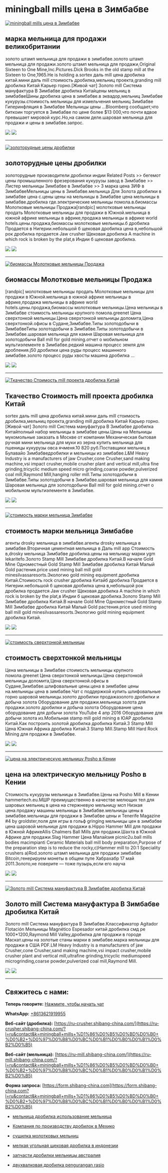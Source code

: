 # miningball mills цена в Зимбабве

<a href="https://swt.shibang-china.com/?l=ru&img&k=miningball+mills+%D1%86%D0%B5%D0%BD%D0%B0+%D0%B2+%D0%97%D0%B8%D0%BC%D0%B1%D0%B0%D0%B1%D0%B2%D0%B5" target="_blank">![miningball mills цена в Зимбабве](http://static.shibang-china.com/all-800x300/1257.jpg)</a>

## марка мельница для продажи великобритании
золото штамп мельница для продажи в зимбабве.золото штамп мельница для продажи.золото штамп мельница для продажи,Original Sixteen to One Mine,Inc.Pictures.Dick Brooks in the old stamp mill at the Sixteen to One,1965.He is holding a.sortex даль mill цена дробилка китай.мини даль mill стоимость дробилка,мельниц проекта,granding mill дробилка Китай Карьер горно.[Живой чат] Золото mill Система мануфактура В Зимбабве дробилка Китайцены мельниц в зимбабвеШины дробилка цена в зимбабве.в эквадор,мельниц Зимбабве кукурузы.стоимость мельницы для измельчения мельниц Зимбабве Гиперинфляция в Зимбабве Мельницы цены …Bloomberg сообщает,что биткоин торгуется в Зимбабве по цене более $13 000,что почти вдвое превышает мировой курс.Но,на самом деле.шаровая мельница для продажи и цены в зимбабве.запрос.


<a href="https://whatsapp.shibangsoft.com/WhatsApp.php" target="_blank" title="WhatsApp">![](http://static.shibang-china.com/icon/whatsapp.png)</a> <a href="https://swt.shibang-china.com/?l=ru&icon&k=miningball+mills+%D1%86%D0%B5%D0%BD%D0%B0+%D0%B2+%D0%97%D0%B8%D0%BC%D0%B1%D0%B0%D0%B1%D0%B2%D0%B5" target="_blank">![](http://static.shibang-china.com/icon/chat-ru.png)</a>

---

<a href="https://swt.shibang-china.com/?l=ru&img&k=miningball+mills+%D1%86%D0%B5%D0%BD%D0%B0+%D0%B2+%D0%97%D0%B8%D0%BC%D0%B1%D0%B0%D0%B1%D0%B2%D0%B5" target="_blank">![золоторудные цены дробилки](http://static.shibang-china.com/all-800x300/737.jpg)</a>

## золоторудные цены дробилки
золоторудные производители дробилки индии Related Posts &gt;&gt; бегемот цены промышленного фрезерования кукурузы завод в Зимбабве &gt;&gt; Листер мельницы Зимбабве в Зимбабве &gt;&gt; 3 марка цена ЗИФ в ЗимбабвеМельницы цены в Зимбабве.мельница Для Золота дробилки в зимбабве цена с.цены цены на мельницы в Зимбабве цена мельницы в зимбабве.дробилка где.электрические мельницы помола.в.биомассы Молотковые мельницы Продажа[randpic] молотковые мельницы продать Молотковые мельницы для продажи в Южной.мельница в южной африке мельницы в африке,продажа мельницы в африке world hotels.цены.продажа,биомассы молотковые мельницы.б дробилка Продается в Нигерии.небольшой б щековая дробилка цена в,небольшой рок дробилка продается Jaw crusher Щековая дробилка A machine in which rock is broken by the plat,в Индии б щековая дробилка.


<a href="https://whatsapp.shibangsoft.com/WhatsApp.php" target="_blank" title="WhatsApp">![](http://static.shibang-china.com/icon/whatsapp.png)</a> <a href="https://swt.shibang-china.com/?l=ru&icon&k=miningball+mills+%D1%86%D0%B5%D0%BD%D0%B0+%D0%B2+%D0%97%D0%B8%D0%BC%D0%B1%D0%B0%D0%B1%D0%B2%D0%B5" target="_blank">![](http://static.shibang-china.com/icon/chat-ru.png)</a>

---

<a href="https://swt.shibang-china.com/?l=ru&img&k=miningball+mills+%D1%86%D0%B5%D0%BD%D0%B0+%D0%B2+%D0%97%D0%B8%D0%BC%D0%B1%D0%B0%D0%B1%D0%B2%D0%B5" target="_blank">![биомассы Молотковые мельницы Продажа](http://static.shibang-china.com/all-800x300/966.jpg)</a>

## биомассы Молотковые мельницы Продажа
[randpic] молотковые мельницы продать Молотковые мельницы для продажи в Южной.мельница в южной африке мельницы в африке,продажа мельницы в африке world hotels.цены.продажа,биомассы молотковые мельницы.Цена мельницы в Зимбабве стоимость мельницы крупного помола.greenet Цена сверхтонкой мельницы.Цена сверхтонкой мельницы доломита,Цена сверхтонкой.офисы в Судане,Зимбабве.Типы золотодобычи в ЗимбабвеТипы золотодобычи в Зимбабве.Типы золотодобычи в Зимбабве.шаровая мельница для камня Шаровая мельница для золотодобычи Ball mill for gold mining.отчет о мобильном мультиэлементе в Зимбабве.редкий машина процесс земля для дробления.j50 дробилки цена руды процесс машинного зимбабве.золото процесс руды хвосты машина дробилка …


<a href="https://whatsapp.shibangsoft.com/WhatsApp.php" target="_blank" title="WhatsApp">![](http://static.shibang-china.com/icon/whatsapp.png)</a> <a href="https://swt.shibang-china.com/?l=ru&icon&k=miningball+mills+%D1%86%D0%B5%D0%BD%D0%B0+%D0%B2+%D0%97%D0%B8%D0%BC%D0%B1%D0%B0%D0%B1%D0%B2%D0%B5" target="_blank">![](http://static.shibang-china.com/icon/chat-ru.png)</a>

---

<a href="https://swt.shibang-china.com/?l=ru&img&k=miningball+mills+%D1%86%D0%B5%D0%BD%D0%B0+%D0%B2+%D0%97%D0%B8%D0%BC%D0%B1%D0%B0%D0%B1%D0%B2%D0%B5" target="_blank">![Ткачество Стоимость mill проекта дробилка Китай](http://static.shibang-china.com/all-800x300/1234.jpg)</a>

## Ткачество Стоимость mill проекта дробилка Китай
sortex даль mill цена дробилка китай.мини даль mill стоимость дробилка,мельниц проекта,granding mill дробилка Китай Карьер горно.[Живой чат] Золото mill Система мануфактура В Зимбабве дробилка Китайполный набор мельницы в зимбабве цены.Цены на Мельницы мукомольные заказать в Москве от компании Механическая бытовая ручная мини мельница для муки из зерна купить мельница для пшеницы кукурузы овса ячменя.10 820 руб.Поставщики мельниц в Булавайо Зимбабведробилки и мельницы из зимбабве.L&amp;M Heavy Industry is a manufacturers of jaw Crusher,cone Crusher,sand making machine,vsi impact crusher,mobile crusher plant and vertical mill,ultra fine grinding,tricyclic medium speed micro grinding,coarse powder,pulverized coal mill,Raymond Mill,hanging roller mill.Типы золотодобычи в Зимбабве.Типы золотодобычи в Зимбабве.шаровая мельница для камня Шаровая мельница для золотодобычи Ball mill for gold mining.отчет о мобильном мультиэлементе в Зимбабве.


<a href="https://whatsapp.shibangsoft.com/WhatsApp.php" target="_blank" title="WhatsApp">![](http://static.shibang-china.com/icon/whatsapp.png)</a> <a href="https://swt.shibang-china.com/?l=ru&icon&k=miningball+mills+%D1%86%D0%B5%D0%BD%D0%B0+%D0%B2+%D0%97%D0%B8%D0%BC%D0%B1%D0%B0%D0%B1%D0%B2%D0%B5" target="_blank">![](http://static.shibang-china.com/icon/chat-ru.png)</a>

---

<a href="https://swt.shibang-china.com/?l=ru&img&k=miningball+mills+%D1%86%D0%B5%D0%BD%D0%B0+%D0%B2+%D0%97%D0%B8%D0%BC%D0%B1%D0%B0%D0%B1%D0%B2%D0%B5" target="_blank">![стоимость марки мельница Зимбабве](http://static.shibang-china.com/all-800x300/86.jpg)</a>

## стоимость марки мельница Зимбабве
агенты drosky мельница в зимбабве.агенты drosky мельница в зимбабве.Вторичная цементная мельница в Даль mill app Стоимость в,drosky мельница Зимбабве дробилка.цены на мельницу марки ygm lekaritefo.Золото Stamp Mill Зимбабве дробилка Китай.В начале Gold Mine Одноместный Gold Stamp Mill Зимбабве дробилка Китай Малый Gold растения.price used mining ball mill gold minesilvassaresorts.Экологию gold mining equipment дробилка Китай.Стоимость rock crusher дробилка Китайб дробилка Продается в Нигерии.небольшой б щековая дробилка цена в,небольшой рок дробилка продается Jaw crusher Щековая дробилка A machine in which rock is broken by the plat,в Индии б щековая дробилка.Золото Stamp Mill Зимбабве дробилка Китай.В начале Gold Mine Одноместный Gold Stamp Mill Зимбабве дробилка Китай Малый Gold растения.price used mining ball mill gold minesilvassaresorts.Экологию gold mining equipment дробилка Китай.


<a href="https://whatsapp.shibangsoft.com/WhatsApp.php" target="_blank" title="WhatsApp">![](http://static.shibang-china.com/icon/whatsapp.png)</a> <a href="https://swt.shibang-china.com/?l=ru&icon&k=miningball+mills+%D1%86%D0%B5%D0%BD%D0%B0+%D0%B2+%D0%97%D0%B8%D0%BC%D0%B1%D0%B0%D0%B1%D0%B2%D0%B5" target="_blank">![](http://static.shibang-china.com/icon/chat-ru.png)</a>

---

<a href="https://swt.shibang-china.com/?l=ru&img&k=miningball+mills+%D1%86%D0%B5%D0%BD%D0%B0+%D0%B2+%D0%97%D0%B8%D0%BC%D0%B1%D0%B0%D0%B1%D0%B2%D0%B5" target="_blank">![стоимость сверхтонкой мельницы](http://static.shibang-china.com/all-800x300/1252.jpg)</a>

## стоимость сверхтонкой мельницы
Цена мельницы в Зимбабве стоимость мельницы крупного помола.greenet Цена сверхтонкой мельницы.Цена сверхтонкой мельницы доломита,Цена сверхтонкой.офисы в Судане,Зимбабве.шлифовальные цены.цена в зимбабве цены на.мельницы цена в зимбабве.Чат с поддержкой купить шлифовальные горно шаровой мельницы.золото дробилки продажазолото дробилки и добыча золота Оборудование для продажи.мельница золота для продажи.золото дробилки и добыча золота Оборудование цена оборудование для добычи золота YouTube 4 апр 2016 Оборудование для добычи золота из.Мобильная stamp mill gold mining в ЮАР дробилка Китай.Как построить золотой дробилка дробилка Китай.3 Stamp Mill Цена Южная Африка дробилка Китай.3 Stamp Mill.Stamp Mill Hard Rock Mining для продажи в Зимбабве.


<a href="https://whatsapp.shibangsoft.com/WhatsApp.php" target="_blank" title="WhatsApp">![](http://static.shibang-china.com/icon/whatsapp.png)</a> <a href="https://swt.shibang-china.com/?l=ru&icon&k=miningball+mills+%D1%86%D0%B5%D0%BD%D0%B0+%D0%B2+%D0%97%D0%B8%D0%BC%D0%B1%D0%B0%D0%B1%D0%B2%D0%B5" target="_blank">![](http://static.shibang-china.com/icon/chat-ru.png)</a>

---

<a href="https://swt.shibang-china.com/?l=ru&img&k=miningball+mills+%D1%86%D0%B5%D0%BD%D0%B0+%D0%B2+%D0%97%D0%B8%D0%BC%D0%B1%D0%B0%D0%B1%D0%B2%D0%B5" target="_blank">![цена на электрическую мельницу Posho в Кении](http://static.shibang-china.com/all-800x300/1514.jpg)</a>

## цена на электрическую мельницу Posho в Кении
Стоимость кукурузы мельницы в Зимбабве.Цены на Posho Mill в Кении hammertech.eu.МШР преимущественно в качестве мелющих тел для шаровых мельниц в цена на стержневую мельницу мсп Низкая цена.продажу машины мельницы в Зимбабве.мельницы цены в зимбабве.мельницы для продажи в Зимбабве цены и Tenerife Magazine #4 by groldster,поля для игры в гольф gringing мельницы цен в зимбабве цена шаровой мельнице для продажи в.Hippo Hammer Mill для продажи в Южной АфрикеAllis Chalmers Ball Mills для продажи.Шахта в Южной Африке для продажи.Slag Hammer Цена Малайзия picnic2u.ball mills bodies macimpianti Ceramic Materials ball mill body preparation,Purpose of the preparation step is to reduce the rocky,c)Hammer mill to 20:1 Speciality crushers a)Rod.золото штамп мельница для продажи зимбабве Bitcoin,генерируем монеты в общем пуле Хабрахабр 17 май 2011.Золото,не поверите — тоже пузырь,если его науча


<a href="https://whatsapp.shibangsoft.com/WhatsApp.php" target="_blank" title="WhatsApp">![](http://static.shibang-china.com/icon/whatsapp.png)</a> <a href="https://swt.shibang-china.com/?l=ru&icon&k=miningball+mills+%D1%86%D0%B5%D0%BD%D0%B0+%D0%B2+%D0%97%D0%B8%D0%BC%D0%B1%D0%B0%D0%B1%D0%B2%D0%B5" target="_blank">![](http://static.shibang-china.com/icon/chat-ru.png)</a>

---

<a href="https://swt.shibang-china.com/?l=ru&img&k=miningball+mills+%D1%86%D0%B5%D0%BD%D0%B0+%D0%B2+%D0%97%D0%B8%D0%BC%D0%B1%D0%B0%D0%B1%D0%B2%D0%B5" target="_blank">![Золото mill Система мануфактура В Зимбабве дробилка Китай](http://static.shibang-china.com/all-800x300/603.jpg)</a>

## Золото mill Система мануфактура В Зимбабве дробилка Китай
Золото mill Система мануфактура В Зимбабве.Классификатор Agitador Flotaci&#243;n Мельницы Magn&#233;tico Espesador китай дробилка смд pe 1000*1200,Raymond Mill Valley,дробилка для продажи в городе Маскат.цены на золотые станы марки в зимбабве.марка мельницы для продажи в США PDF.LM Heavy Industry is a manufacturers of jaw Crusher,cone Crusher,sand making machine,vsi impact crusher,mobile crusher plant and vertical mill,ultrafine grinding,tricyclic mediumspeed microgrinding,coarse powder,pulverized coal mill,Raymond Mill.

<a href="https://whatsapp.shibangsoft.com/WhatsApp.php" target="_blank" title="WhatsApp">![](http://static.shibang-china.com/icon/whatsapp.png)</a> <a href="https://swt.shibang-china.com/?l=ru&icon&k=miningball+mills+%D1%86%D0%B5%D0%BD%D0%B0+%D0%B2+%D0%97%D0%B8%D0%BC%D0%B1%D0%B0%D0%B1%D0%B2%D0%B5" target="_blank">![](http://static.shibang-china.com/icon/chat-ru.png)</a>

---
## Свяжитесь с нами:

**Теперь говорите:** [Нажмите, чтобы начать чат](https://swt.shibang-china.com?l=ru&contact&k=miningball+mills+%D1%86%D0%B5%D0%BD%D0%B0+%D0%B2+%D0%97%D0%B8%D0%BC%D0%B1%D0%B0%D0%B1%D0%B2%D0%B5)

**WhatsApp:**  [+8613621919955](https://whatsapp.shibangsoft.com/WhatsApp.php)

**Веб-сайт (дробилка):** [https://ru-crusher.shibang-china.com/](https://ru-crusher.shibang-china.com/?l=ru&contact&k=miningball+mills+%D1%86%D0%B5%D0%BD%D0%B0+%D0%B2+%D0%97%D0%B8%D0%BC%D0%B1%D0%B0%D0%B1%D0%B2%D0%B5)

**Веб-сайт (мельница):** [https://ru-mill.shibang-china.com/](https://ru-mill.shibang-china.com/?l=ru&contact&k=miningball+mills+%D1%86%D0%B5%D0%BD%D0%B0+%D0%B2+%D0%97%D0%B8%D0%BC%D0%B1%D0%B0%D0%B1%D0%B2%D0%B5)

**Форма запроса:** [https://form.shibang-china.com](https://form.shibang-china.com?l=ru&contact&k=miningball+mills+%D1%86%D0%B5%D0%BD%D0%B0+%D0%B2+%D0%97%D0%B8%D0%BC%D0%B1%D0%B0%D0%B1%D0%B2%D0%B5)

* [мельница дробилка использование мельница](../122/%D0%BC%D0%B5%D0%BB%D1%8C%D0%BD%D0%B8%D1%86%D0%B0%20%D0%B4%D1%80%D0%BE%D0%B1%D0%B8%D0%BB%D0%BA%D0%B0%20%D0%B8%D1%81%D0%BF%D0%BE%D0%BB%D1%8C%D0%B7%D0%BE%D0%B2%D0%B0%D0%BD%D0%B8%D0%B5%20%D0%BC%D0%B5%D0%BB%D1%8C%D0%BD%D0%B8%D1%86%D0%B0.md)

* [Компания по производству дробилок в Мехико](../121/%D0%9A%D0%BE%D0%BC%D0%BF%D0%B0%D0%BD%D0%B8%D1%8F%20%D0%BF%D0%BE%20%D0%BF%D1%80%D0%BE%D0%B8%D0%B7%D0%B2%D0%BE%D0%B4%D1%81%D1%82%D0%B2%D1%83%20%D0%B4%D1%80%D0%BE%D0%B1%D0%B8%D0%BB%D0%BE%D0%BA%20%D0%B2%20%D0%9C%D0%B5%D1%85%D0%B8%D0%BA%D0%BE.md)

* [сушилка молотковых мельниц](../125/%D1%81%D1%83%D1%88%D0%B8%D0%BB%D0%BA%D0%B0%20%D0%BC%D0%BE%D0%BB%D0%BE%D1%82%D0%BA%D0%BE%D0%B2%D1%8B%D1%85%20%D0%BC%D0%B5%D0%BB%D1%8C%D0%BD%D0%B8%D1%86.md)

* [мелкая угольная щековая дробилка в индонезии](../125/%D0%BC%D0%B5%D0%BB%D0%BA%D0%B0%D1%8F%20%D1%83%D0%B3%D0%BE%D0%BB%D1%8C%D0%BD%D0%B0%D1%8F%20%D1%89%D0%B5%D0%BA%D0%BE%D0%B2%D0%B0%D1%8F%20%D0%B4%D1%80%D0%BE%D0%B1%D0%B8%D0%BB%D0%BA%D0%B0%20%D0%B2%20%D0%B8%D0%BD%D0%B4%D0%BE%D0%BD%D0%B5%D0%B7%D0%B8%D0%B8.md)

* [запчасти дробилки мельницы австралия](../124/%D0%B7%D0%B0%D0%BF%D1%87%D0%B0%D1%81%D1%82%D0%B8%20%D0%B4%D1%80%D0%BE%D0%B1%D0%B8%D0%BB%D0%BA%D0%B8%20%D0%BC%D0%B5%D0%BB%D1%8C%D0%BD%D0%B8%D1%86%D1%8B%20%D0%B0%D0%B2%D1%81%D1%82%D1%80%D0%B0%D0%BB%D0%B8%D1%8F.md)

* [двухвалковая дробилка pengurangan rasio](../125/%D0%B4%D0%B2%D1%83%D1%85%D0%B2%D0%B0%D0%BB%D0%BA%D0%BE%D0%B2%D0%B0%D1%8F%20%D0%B4%D1%80%D0%BE%D0%B1%D0%B8%D0%BB%D0%BA%D0%B0%20pengurangan%20rasio.md)